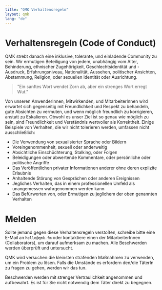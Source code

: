 ```yaml
---
title: "QMK Verhaltensregeln"
layout: qmk
lang: "de"
---
```


# Verhaltensregeln (Code of Conduct)

QMK strebt danach eine inklusive, tolerante, und einladende Community zu sein. Wir ermutigen Beteiligung von jedem, unabhängig vom Alter, Behinderung, ethnischer Zugehörigkeit, Geschlechtsidentität und -Ausdruck, Erfahrungsniveau, Nationalität, Aussehen, politischer Ansichten, Abstammung, Religion, oder sexuellen Identität oder Ausrichtung.

> "Ein sanftes Wort wendet Zorn ab, aber ein strenges Wort erregt Wut."

Von unseren AnwenderInnen, Mitwirkenden, und MitarbeiterInnen wird erwartet sich gegenseitig mit Freundlichkeit und Respekt zu behandeln, gute Absichten zu vermuten, und wenn möglich freundlich zu korrigieren, anstatt zu Eskalieren. Obwohl es unser Ziel ist so genau wie möglich zu sein, sind Freundlichkeit und Verständnis wertvoller als Korrektheit. Einige Beispiele von Verhalten, die wir nicht tolerieren werden, umfassen nicht ausschließlich:

* Die Verwendung von sexualisierter Sprache oder Bildern
* Voreingenommenheit, sexuell oder anderweitig
* Absichtliche Einschüchterung, Stalking, oder Folgen
* Beleidigungen oder abwertende Kommentare, oder persönliche oder politische Angriffe
* Das Veröffentlichen privater Informationen anderer ohne deren explizite Erlaubnis
* Anhaltende Störung von Gesprächen oder anderen Ereignissen
* Jegliches Verhalten, das in einem professionellen Umfeld als unangemessen wahrgenommen werden kann
* Das Befürworten von, oder Ermutigen zu jeglichem der oben genannten Verhalten

# Melden

Sollte jemand gegen diese Verhaltensregeln verstoßen, schreibe bitte eine E-Mail an `hello@qmk.fm` oder kontaktiere einen der MitarbeiterInnen (Collaborators), um darauf aufmerksam zu machen. Alle Beschwerden werden überprüft und untersucht.

QMK wird versuchen die kleinsten strafenden Maßnahmen zu verwenden, um ein Problem zu lösen. Falls die Umstände es erfordern den/die TäterIn zu fragen zu gehen, werden wir das tun.

Beschwerden werden mit strenger Vertraulichkeit angenommen und aufbewahrt. Es ist für Sie nicht notwendig dem Täter direkt zu begegnen. 
